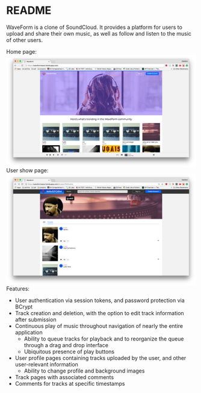 # README

WaveForm is a clone of SoundCloud. It provides a platform for users to upload and share their own music, as well as follow and listen to the music of other users.

Home page:
<img align="left" width="800" src="https://raw.githubusercontent.com/1stepremoved/waveform/master/wiki-docs/images/home_page.jpg">

User show page:
<img align="left" width="800" src="https://raw.githubusercontent.com/1stepremoved/waveform/master/wiki-docs/images/user_show_page.jpg">

Features:
  * User authentication via session tokens, and password protection via BCrypt
  * Track creation and deletion, with the option to edit track information after submission
  * Continuous play of music throughout navigation of nearly the entire application
    * Ability to queue tracks for playback and to reorganize the queue through a drag and drop interface
    * Ubiquitous presence of play buttons
  * User profile pages containing tracks uploaded by the user, and other user-relevant information
    * Ability to change profile and background images
  * Track pages with associated comments
  * Comments for tracks at specific timestamps
